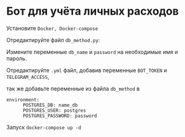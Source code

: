 <h1>Бот для учёта личных расходов</h1>
<p>Установите <code>Docker, Docker-compose</code></p>
<p>Отредактируйте файл <code>db_method.py</code>:</p>
<p>Измените переменные <code>db_name</code> и <code>password</code> на необходимые имя и пароль.</p>
<p>Отредактируйте <code>.yml</code> файл, добавив переменные <code>BOT_TOKEN</code> и <code>TELEGRAM_ACCESS</code>,</p>
<p>так же добавьте переменные из файла <code>db_method</code> в 
<p><code>environment:
      POSTGRES_DB: name_db
      POSTGRES_USER: postgres
      POSTGRES_PASSWORD: password</code></p>
<p>Запуск <code>docker-compose up -d</code></p>
   

